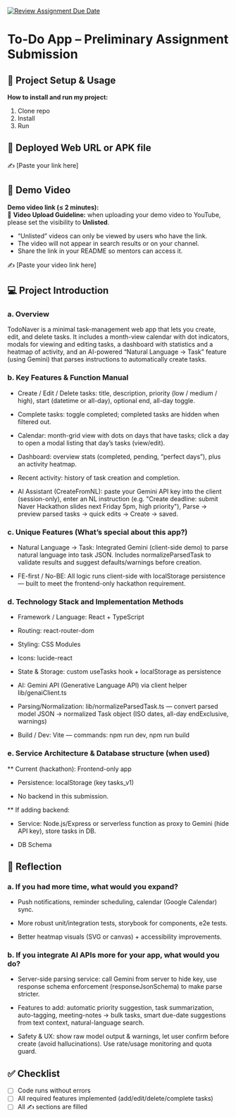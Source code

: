 [![Review Assignment Due Date](https://classroom.github.com/assets/deadline-readme-button-22041afd0340ce965d47ae6ef1cefeee28c7c493a6346c4f15d667ab976d596c.svg)](https://classroom.github.com/a/YHSq4TPZ)
# To-Do App – Preliminary Assignment Submission
## 🚀 Project Setup & Usage
**How to install and run my project:**  
1. Clone repo
2. Install
3. Run

## 🔗 Deployed Web URL or APK file
✍️ [Paste your link here]


## 🎥 Demo Video
**Demo video link (≤ 2 minutes):**  
📌 **Video Upload Guideline:** when uploading your demo video to YouTube, please set the visibility to **Unlisted**.  
- “Unlisted” videos can only be viewed by users who have the link.  
- The video will not appear in search results or on your channel.  
- Share the link in your README so mentors can access it.  

✍️ [Paste your video link here]


## 💻 Project Introduction

### a. Overview

TodoNaver is a minimal task-management web app that lets you create, edit, and delete tasks. It includes a month-view calendar with dot indicators, modals for viewing and editing tasks, a dashboard with statistics and a heatmap of activity, and an AI-powered “Natural Language → Task” feature (using Gemini) that parses instructions to automatically create tasks.

### b. Key Features & Function Manual

- Create / Edit / Delete tasks: title, description, priority (low / medium / high), start (datetime or all-day), optional end, all-day toggle.

- Complete tasks: toggle completed; completed tasks are hidden when filtered out.

- Calendar: month-grid view with dots on days that have tasks; click a day to open a modal listing that day’s tasks (view/edit).

- Dashboard: overview stats (completed, pending, “perfect days”), plus an activity heatmap.

- Recent activity: history of task creation and completion.

- AI Assistant (CreateFromNL): paste your Gemini API key into the client (session-only), enter an NL instruction (e.g. "Create deadline: submit Naver Hackathon slides next Friday 5pm, high priority"), Parse → preview parsed tasks → quick edits → Create → saved.

### c. Unique Features (What’s special about this app?) 

- Natural Language → Task: Integrated Gemini (client-side demo) to parse natural language into task JSON. Includes normalizeParsedTask to validate results and suggest defaults/warnings before creation.

- FE-first / No-BE: All logic runs client-side with localStorage persistence — built to meet the frontend-only hackathon requirement.


### d. Technology Stack and Implementation Methods

- Framework / Language: React + TypeScript

- Routing: react-router-dom

- Styling: CSS Modules

- Icons: lucide-react

- State & Storage: custom useTasks hook + localStorage as persistence

- AI: Gemini API (Generative Language API) via client helper lib/genaiClient.ts

- Parsing/Normalization: lib/normalizeParsedTask.ts — convert parsed model JSON → normalized Task object (ISO dates, all-day endExclusive, warnings)

- Build / Dev: Vite  — commands: npm run dev, npm run build

### e. Service Architecture & Database structure (when used)

** Current (hackathon): Frontend-only app

- Persistence: localStorage (key tasks_v1)

- No backend in this submission.

 ** If adding backend:

- Service: Node.js/Express or serverless function as proxy to Gemini (hide API key), store tasks in DB.

- DB Schema

## 🧠 Reflection

### a. If you had more time, what would you expand?

- Push notifications, reminder scheduling, calendar (Google Calendar) sync.

- More robust unit/integration tests, storybook for components, e2e tests.

- Better heatmap visuals (SVG or canvas) + accessibility improvements.


### b. If you integrate AI APIs more for your app, what would you do?

- Server-side parsing service: call Gemini from server to hide key, use response schema enforcement (responseJsonSchema) to make parse stricter.

- Features to add: automatic priority suggestion, task summarization, auto-tagging, meeting-notes → bulk tasks, smart due-date suggestions from text context, natural-language search.

- Safety & UX: show raw model output & warnings, let user confirm before create (avoid hallucinations). Use rate/usage monitoring and quota guard.


## ✅ Checklist
- [ ] Code runs without errors  
- [ ] All required features implemented (add/edit/delete/complete tasks)  
- [ ] All ✍️ sections are filled  
